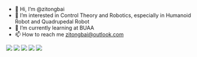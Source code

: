 - 👋 Hi, I’m @zitongbai
- 👀 I’m interested in Control Theory and Robotics, especially in Humanoid Robot and Quadrupedal Robot
- 🌱 I’m currently learning at BUAA
- 📫 How to reach me zitongbai@outlook.com

<!---
[![Anurag's GitHub stats](https://github-readme-stats.vercel.app/api?username=zitongbai)](https://github.com/anuraghazra/github-readme-stats)
--->

![](https://github-profile-summary-cards.vercel.app/api/cards/profile-details?username=zitongbai&theme=nord_bright)
![](https://github-profile-summary-cards.vercel.app/api/cards/repos-per-language?username=zitongbai&theme=nord_bright)
![](https://github-profile-summary-cards.vercel.app/api/cards/most-commit-language?username=zitongbai&theme=nord_bright)
![](https://github-profile-summary-cards.vercel.app/api/cards/stats?username=zitongbai&theme=nord_bright)
![](https://github-profile-summary-cards.vercel.app/api/cards/productive-time?username=zitongbai&theme=nord_bright&utcOffset=8)


<!---
zitongbai/zitongbai is a ✨ special ✨ repository because its `README.md` (this file) appears on your GitHub profile.
You can click the Preview link to take a look at your changes.
--->
